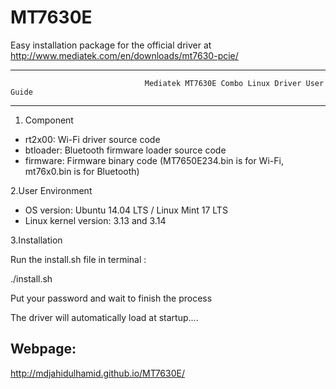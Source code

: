 MT7630E
=======
Easy installation package for the official driver at http://www.mediatek.com/en/downloads/mt7630-pcie/


***************************************************************************************************************************
                                  Mediatek MT7630E Combo Linux Driver User Guide
***************************************************************************************************************************

1. Component

* rt2x00: Wi-Fi driver source code
* btloader: Bluetooth firmware loader source code
* firmware: Firmware binary code (MT7650E234.bin is for Wi-Fi, mt76x0.bin is for Bluetooth)

2.User Environment

* OS version: Ubuntu 14.04 LTS / Linux Mint 17 LTS
* Linux kernel version: 3.13 and 3.14

3.Installation

Run the install.sh file in terminal :

./install.sh
  
Put your password and wait to finish the process
 
The driver will automatically load at startup.... 

Webpage:
--------
http://mdjahidulhamid.github.io/MT7630E/
